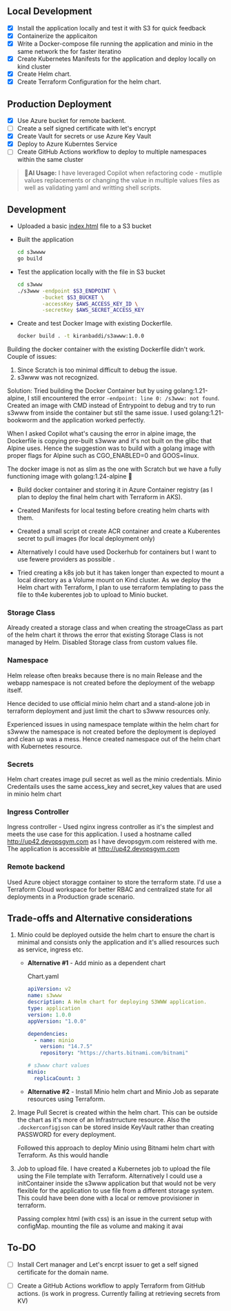 ## Local Development

- [X] Install the application locally and test it with S3 for quick feedback
- [X] Containerize the applicaiton  
- [X] Write a Docker-compose file running the application and minio in the same network the for faster iteratino
- [X] Create Kubernetes Manifests for the application and deploy locally on kind cluster
- [X] Create Helm chart.
- [X] Create Terraform Configuration for the helm chart.

## Production Deployment

- [X] Use Azure bucket for remote backent. 
- [ ] Create a self signed certificate with let's encrypt
- [X] Create Vault for secrets or use Azure Key Vault 
- [X] Deploy to Azure Kuberntes Service
- [ ] Create GitHub Actions workflow to deploy to multiple namespaces within the same cluster

> **🤖AI Usage:** I have leveraged Copilot when refactoring code - mutliple values replacements or changing the value in multiple values files as well as validating yaml and writting shell scripts.

## Development

- Uploaded a basic [index.html](../Infrastructure/index.html) file to a S3 bucket
- Built the application

    ```bash
    cd s3wwww
    go build
    ```

- Test the application locally with the file in S3 bucket

    ```bash
    cd s3www
    ./s3www -endpoint $S3_ENDPOINT \
            -bucket $S3_BUCKET \
            -accessKey $AWS_ACCESS_KEY_ID \
            -secretKey $AWS_SECRET_ACCESS_KEY
    ```

- Create and test Docker Image with existing Dockerfile.
    
    ```bash
    docker build . -t kiranbaddi/s3awww:1.0.0
    ```

Building the docker container with the existing Dockerfile didn't work. 
Couple of issues:
1. Since Scratch is too minimal difficult to debug the issue. 
2. s3www was not recognized. 

Solution:
Tried building the Docker Container but by using golang:1.21-alpine, I still encountered the error 
`-endpoint: line 0: /s3www: not found`. Created an image with CMD instead of Entrypoint to debug and try to run s3www from inside the container but stil the same issue. I used golang:1.21-bookworm and the application worked perfectly. 

When I asked Copilot what's causing the error in alpine image, the Dockerfile is copying pre-built s3www and it's not built on the glibc that Alpine uses. Hence the suggestion was to build with a golang image with proper flags for Alpine such as CGO_ENABLED=0 and GOOS=linux. 

The docker image is not as slim as the one with Scratch but we have a fully functioning image with golang:1.24-alpine 💯

- Build docker container and storing it in Azure Container registry (as I plan to deploy the final helm chart with Terraform in AKS). 

- Created Manifests for local testing before creating helm charts with them. 

- Created a small script ot create ACR container and create a Kuberentes secret to pull images (for local deployment only)

- Alternatively I could have used Dockerhub for containers but I want to use fewere providers as possible .

- Tried creating a k8s job but it has taken longer than expected to mount a local directory as a Volume mount on Kind cluster. As we deploy the Helm chart with Terraform, I plan to use terraform templating to pass the file to th4e kuberentes job to upload to Minio bucket. 



### Storage Class

Already created a storage class and when creating the stroageClass as part of the helm chart it throws the error that existing Storage Class is not managed by Helm. Disabled Storage class from custom values file.

### Namespace

Helm release often breaks because there is no main Release and the webapp namespace is not created before the deployment of the webapp itself. 

Hence decided to use official minio helm chart and a stand-alone job in terraform deployment and just limit the chart to s3www resources only. 

Experienced issues in using namespace template within the helm chart for s3www the namespace is not created before the deployment is deployed and clean up was a mess. Hence created namespace out of the helm chart with Kubernetes resource.

### Secrets

Helm chart creates image pull secret as well as the minio credentials. Minio Credentails uses the same access_key and secret_key values that are used in minio helm chart 

### Ingress Controller

Ingress controller - Used nginx ingress controller as it's the simplest and meets the use case for this application. 
I used a hostname called http://up42.devopsgym.com as I have devopsgym.com reistered with me. The application is accessible at http://up42.devopsgym.com

### Remote backend

Used Azure object storagge container to  store the terraform state. I'd use a Terraform Cloud workspace for better RBAC and centralized state for all deployments in a Production grade scenario. 



## Trade-offs and Alternative considerations

1. Minio could be deployed outside the helm chart to ensure the chart is minimal and consists only the application and it's allied resources such as service, ingress etc. 

   - **Alternative #1** - Add minio as a dependent chart 

     Chart.yaml

     ```yaml
     apiVersion: v2
     name: s3www
     description: A Helm chart for deploying S3WWW application.
     type: application
     version: 1.0.0
     appVersion: "1.0.0"

     dependencies:
       - name: minio
         version: "14.7.5"
         repository: "https://charts.bitnami.com/bitnami"
     ```

     ```values.yaml
     # s3www chart values
     minio:
       replicaCount: 3
     ```

   - **Alternative #2** - Install Minio helm chart and Minio Job as separate resources using Terraform.

2. Image Pull Secret is created within the helm chart. This can be outside the chart as it's more of an Infrastrructure resource.
   Also the `.dockerconfigjson` can be stored inside KeyVault rather than creating PASSWORD for every deployment.

   Followed this approach to deploy Minio using Bitnami helm chart with Terraform. As this would handle 

3. Job to upload file. I have created a Kubernetes job to upload the file using the File template with Terraform. Alternatively I could use a initContainer inside the s3www application but that would not be very flexible for the application to use file from a different storage system. 
   This could have been done with a local or remove provisioner in terraform. 

   Passing complex html (with css) is an issue in the current setup with configMap. mounting the file as volume and making it avai





## To-DO

- [ ] Install Cert manager and Let's encrpt issuer to get a self signed certificate for the domain name.

- [ ] Create a GitHub Actions workflow to apply Terraform from GitHub actions. (is work in progress. Currently failing at retrieving secrets from KV)